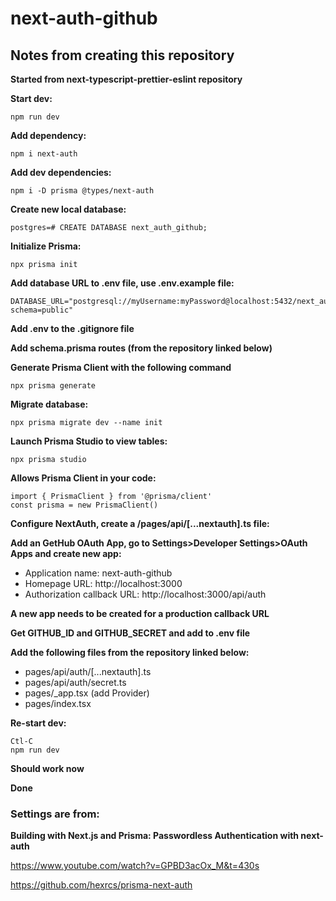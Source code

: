 # next-auth-github

## Notes from creating this repository

**Started from next-typescript-prettier-eslint repository**

**Start dev:**

```
npm run dev
```

**Add dependency:**

```
npm i next-auth
```

**Add dev dependencies:**

```
npm i -D prisma @types/next-auth
```

**Create new local database:**

```
postgres=# CREATE DATABASE next_auth_github;
```

**Initialize Prisma:**

```
npx prisma init
```

**Add database URL to .env file, use .env.example file:**

```
DATABASE_URL="postgresql://myUsername:myPassword@localhost:5432/next_auth_github?schema=public"
```

**Add .env to the .gitignore file**

**Add schema.prisma routes (from the repository linked below)**

**Generate Prisma Client with the following command**

```
npx prisma generate
```

**Migrate database:**

```
npx prisma migrate dev --name init
```

**Launch Prisma Studio to view tables:**

```
npx prisma studio
```

**Allows Prisma Client in your code:**

```
import { PrismaClient } from '@prisma/client'
const prisma = new PrismaClient()
```

**Configure NextAuth, create a /pages/api/[...nextauth].ts file:**

**Add an GetHub OAuth App, go to Settings>Developer Settings>OAuth Apps and create new app:**

- Application name: next-auth-github
- Homepage URL: http://localhost:3000
- Authorization callback URL: http://localhost:3000/api/auth

**A new app needs to be created for a production callback URL**

**Get GITHUB_ID and GITHUB_SECRET and add to .env file**

**Add the following files from the repository linked below:**

- pages/api/auth/[...nextauth].ts
- pages/api/auth/secret.ts
- pages/\_app.tsx (add Provider)
- pages/index.tsx

**Re-start dev:**

```
Ctl-C
npm run dev
```

**Should work now**

**Done**

### Settings are from:

**Building with Next.js and Prisma: Passwordless Authentication with next-auth**

https://www.youtube.com/watch?v=GPBD3acOx_M&t=430s

https://github.com/hexrcs/prisma-next-auth
